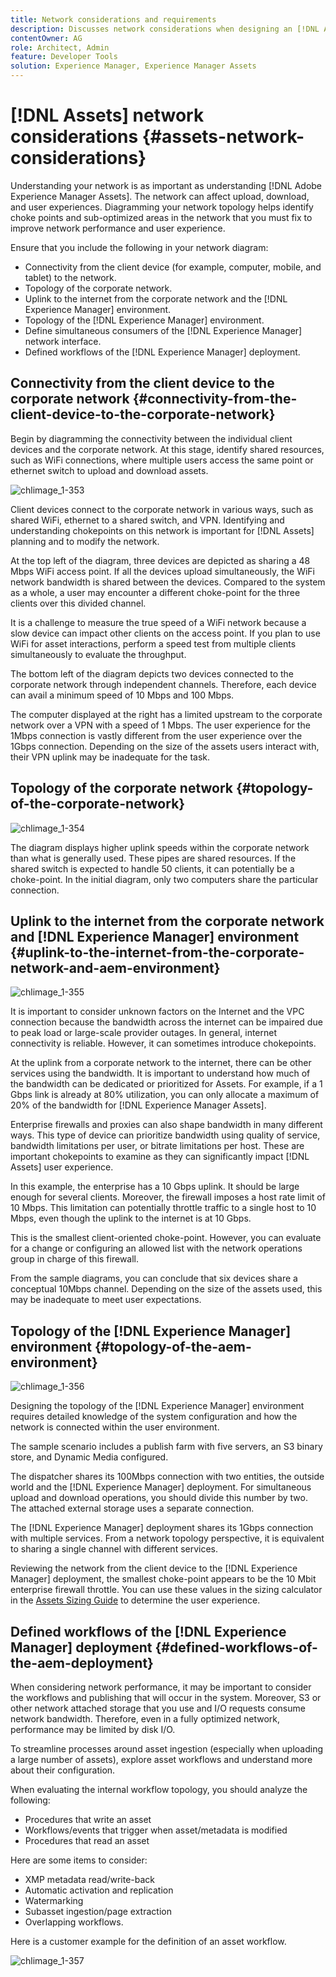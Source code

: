 ```yaml
---
title: Network considerations and requirements
description: Discusses network considerations when designing an [!DNL Adobe Experience Manager Assets] deployment.
contentOwner: AG
role: Architect, Admin
feature: Developer Tools
solution: Experience Manager, Experience Manager Assets
---
```

# [!DNL Assets] network considerations {#assets-network-considerations}

Understanding your network is as important as understanding [!DNL Adobe Experience Manager Assets]. The network can affect upload, download, and user experiences. Diagramming your network topology helps identify choke points and sub-optimized areas in the network that you must fix to improve network performance and user experience.

Ensure that you include the following in your network diagram:

* Connectivity from the client device (for example, computer, mobile, and tablet) to the network.
* Topology of the corporate network.
* Uplink to the internet from the corporate network and the [!DNL Experience Manager] environment.
* Topology of the [!DNL Experience Manager] environment.
* Define simultaneous consumers of the [!DNL Experience Manager] network interface.
* Defined workflows of the [!DNL Experience Manager] deployment.

## Connectivity from the client device to the corporate network {#connectivity-from-the-client-device-to-the-corporate-network}

Begin by diagramming the connectivity between the individual client devices and the corporate network. At this stage, identify shared resources, such as WiFi connections, where multiple users access the same point or ethernet switch to upload and download assets.

![chlimage_1-353](assets/chlimage_1-353.png)

Client devices connect to the corporate network in various ways, such as shared WiFi, ethernet to a shared switch, and VPN. Identifying and understanding chokepoints on this network is important for [!DNL Assets] planning and to modify the network.

At the top left of the diagram, three devices are depicted as sharing a 48 Mbps WiFi access point. If all the devices upload simultaneously, the WiFi network bandwidth is shared between the devices. Compared to the system as a whole, a user may encounter a different choke-point for the three clients over this divided channel.

It is a challenge to measure the true speed of a WiFi network because a slow device can impact other clients on the access point. If you plan to use WiFi for asset interactions, perform a speed test from multiple clients simultaneously to evaluate the throughput.

The bottom left of the diagram depicts two devices connected to the corporate network through independent channels. Therefore, each device can avail a minimum speed of 10 Mbps and 100 Mbps.

The computer displayed at the right has a limited upstream to the corporate network over a VPN with a speed of 1 Mbps. The user experience for the 1Mbps connection is vastly different from the user experience over the 1Gbps connection. Depending on the size of the assets users interact with, their VPN uplink may be inadequate for the task.

## Topology of the corporate network {#topology-of-the-corporate-network}

![chlimage_1-354](assets/chlimage_1-354.png)

The diagram displays higher uplink speeds within the corporate network than what is generally used. These pipes are shared resources. If the shared switch is expected to handle 50 clients, it can potentially be a choke-point. In the initial diagram, only two computers share the particular connection.

## Uplink to the internet from the corporate network and [!DNL Experience Manager] environment {#uplink-to-the-internet-from-the-corporate-network-and-aem-environment}

![chlimage_1-355](assets/chlimage_1-355.png)

It is important to consider unknown factors on the Internet and the VPC connection because the bandwidth across the internet can be impaired due to peak load or large-scale provider outages. In general, internet connectivity is reliable. However, it can sometimes introduce chokepoints.

At the uplink from a corporate network to the internet, there can be other services using the bandwidth. It is important to understand how much of the bandwidth can be dedicated or prioritized for Assets. For example, if a 1 Gbps link is already at 80% utilization, you can only allocate a maximum of 20% of the bandwidth for [!DNL Experience Manager Assets].

Enterprise firewalls and proxies can also shape bandwidth in many different ways. This type of device can prioritize bandwidth using quality of service, bandwidth limitations per user, or bitrate limitations per host. These are important chokepoints to examine as they can significantly impact [!DNL Assets] user experience.

In this example, the enterprise has a 10 Gbps uplink. It should be large enough for several clients. Moreover, the firewall imposes a host rate limit of 10 Mbps. This limitation can potentially throttle traffic to a single host to 10 Mbps, even though the uplink to the internet is at 10 Gbps.

This is the smallest client-oriented choke-point. However, you can evaluate for a change or configuring an allowed list with the network operations group in charge of this firewall.

From the sample diagrams, you can conclude that six devices share a conceptual 10Mbps channel. Depending on the size of the assets used, this may be inadequate to meet user expectations.

## Topology of the [!DNL Experience Manager] environment {#topology-of-the-aem-environment}

![chlimage_1-356](assets/chlimage_1-356.png)

Designing the topology of the [!DNL Experience Manager] environment requires detailed knowledge of the system configuration and how the network is connected within the user environment.

The sample scenario includes a publish farm with five servers, an S3 binary store, and Dynamic Media configured.

The dispatcher shares its 100Mbps connection with two entities, the outside world and the [!DNL Experience Manager] deployment. For simultaneous upload and download operations, you should divide this number by two. The attached external storage uses a separate connection.

The [!DNL Experience Manager] deployment shares its 1Gbps connection with multiple services. From a network topology perspective, it is equivalent to sharing a single channel with different services.

Reviewing the network from the client device to the [!DNL Experience Manager] deployment, the smallest choke-point appears to be the 10 Mbit enterprise firewall throttle. You can use these values in the sizing calculator in the [Assets Sizing Guide](assets-sizing-guide.md) to determine the user experience.

## Defined workflows of the [!DNL Experience Manager] deployment {#defined-workflows-of-the-aem-deployment}

When considering network performance, it may be important to consider the workflows and publishing that will occur in the system. Moreover, S3 or other network attached storage that you use and I/O requests consume network bandwidth. Therefore, even in a fully optimized network, performance may be limited by disk I/O.

To streamline processes around asset ingestion (especially when uploading a large number of assets), explore asset workflows and understand more about their configuration.

When evaluating the internal workflow topology, you should analyze the following:

* Procedures that write an asset
* Workflows/events that trigger when asset/metadata is modified
* Procedures that read an asset

Here are some items to consider:

* XMP metadata read/write-back
* Automatic activation and replication
* Watermarking
* Subasset ingestion/page extraction
* Overlapping workflows.

Here is a customer example for the definition of an asset workflow.

![chlimage_1-357](assets/chlimage_1-357.png)
